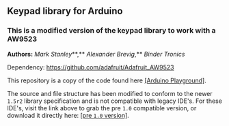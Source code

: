 ## Keypad library for Arduino

### This is a modified version of the keypad library to work with a AW9523

**Authors:**  *Mark Stanley***,** *Alexander Brevig*,** *Binder Tronics*

Dependency: https://github.com/adafruit/Adafruit_AW9523

This repository is a copy of the code found here [[Arduino Playground]](http://playground.arduino.cc/Code/Keypad).

The source and file structure has been modified to conform to the newer `1.5r2` library specification and is not compatible with legacy IDE's.
For these IDE's, visit the link above to grab the pre `1.0` compatible version, or download it directly here:  [[pre `1.0` version]](http://playground.arduino.cc/uploads/Code/keypad.zip).